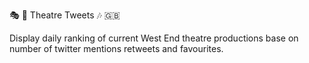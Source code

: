 :performing_arts: :speech_balloon: Theatre Tweets :notes: :uk:

Display daily ranking of current West End theatre productions base on number of twitter mentions retweets and favourites.